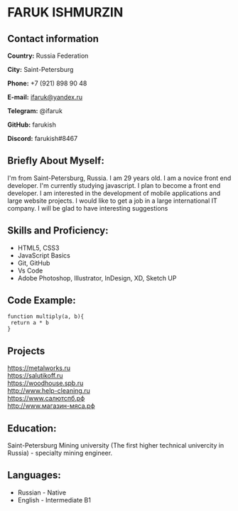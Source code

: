 # FARUK ISHMURZIN
## Contact information
**Country:** Russia Federation  

**City:** Saint-Petersburg  

**Phone:** +7 (921) 898 90 48  

**E-mail:** ifaruk@yandex.ru  

**Telegram:** @ifaruk  

**GitHub:** farukish  

**Discord:** farukish#8467  

## Briefly About Myself:
I'm from Saint-Petersburg, Russia. I am 29 years old. I am a novice front end developer. I'm currently studying javascript. I plan to become a front end developer. I am interested in the development of mobile applications and large website projects. I would like to get a job in a large international IT company. I will be glad to have interesting suggestions

## Skills and Proficiency:
- HTML5, CSS3 
- JavaScript Basics
- Git, GitHub
- Vs Code
- Adobe Photoshop, Illustrator, InDesign, XD, Sketch UP

## Code Example:
```
function multiply(a, b){
 return a * b
}
```
## Projects
<https://metalworks.ru>  
<https://salutikoff.ru>  
<https://woodhouse.spb.ru>  
<http://www.help-cleaning.ru>  
<https://www.салютспб.рф>  
<http://www.магазин-мяса.рф>  
## Education:
Saint-Petersburg Mining university (The first higher technical univercity in Russia) - specialty mining engineer.
## Languages:
- Russian - Native
- English - Intermediate B1
